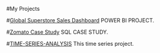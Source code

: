 #My Projects

#[Global Superstore Sales Dashboard](https://github.com/Avinash7387/Project)
POWER BI PROJECT.

#[Zomato Case Study](https://github.com/Avinash7387/Projects)
SQL CASE STUDY.

#[TIME-SERIES-ANALYSIS](https://github.com/Avinash7387/TIME-SERIES-ANALYSIS)
This time series project.
